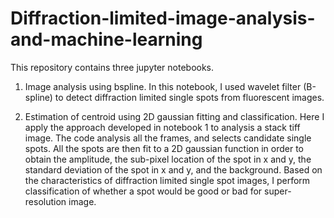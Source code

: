 # Diffraction-limited-image-analysis-and-machine-learning

This repository contains three jupyter notebooks.

1. Image analysis using bspline.
   In this notebook, I used wavelet filter (B-spline) to detect diffraction limited single spots from fluorescent images.
   
2. Estimation of centroid using 2D gaussian fitting and classification.
   Here I apply the approach developed in notebook 1 to analysis a stack tiff image. The code analysis all the frames, and selects candidate single spots. All the spots are then fit to a 2D gaussian function in order to obtain the amplitude, the sub-pixel location of the spot in x and y, the standard deviation of the spot in x and y, and the background. Based on the characteristics of diffraction limited single spot images, I perform classification of whether a spot would be good or bad for super-resolution image.
